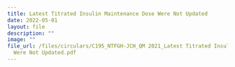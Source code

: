 ```yaml
---
title: Latest Titrated Insulin Maintenance Dose Were Not Updated
date: 2022-05-01
layout: file
description: ""
image: ""
file_url: /files/circulars/C195_NTFGH-JCH_QM 2021_Latest Titrated Insulin Maintenance Dose
  Were Not Updated.pdf
---
```

